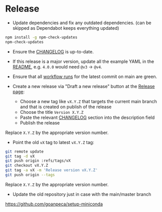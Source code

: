 # Release

- Update dependencies and fix any outdated dependencies. (can be skipped as
  Dependabot keeps everything updated)

```bash
npm install -g npm-check-updates
npm-check-updates
```

- Ensure the [CHANGELOG](./CHANGELOG.md) is up-to-date.

- If this release is a major version, update all the example YAML in the
  [README](./README.md), e.g. `4.0.0` would need `@v3` -> `@v4`.

- Ensure that all
  [workflow runs](https://github.com/conda-incubator/setup-miniconda/actions?query=branch%3Amain)
  for the latest commit on main are green.

- Create a new release via "Draft a new release" button at the
  [Release page](https://github.com/conda-incubator/setup-miniconda/releases):

  - Choose a new tag like `vX.Y.Z` that targets the current main branch and that
    is created on publish of the release
  - Choose the title `Version X.Y.Z`
  - Paste the relevant [CHANGELOG](./CHANGELOG.md) section into the description
    field
  - Publish the release

Replace `X.Y.Z` by the appropriate version number.

- Point the old `vX` tag to latest `vX.Y.Z` tag:

```bash
git remote update
git tag -d vX
git push origin :refs/tags/vX
git checkout vX.Y.Z
git tag -a vX -m 'Release version vX.Y.Z'
git push origin --tags
```

Replace `X.Y.Z` by the appropriate version number.

- Update the old repository just in case with the main/master branch

https://github.com/goanpeca/setup-miniconda
